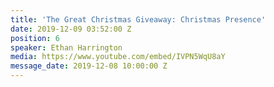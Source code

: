 ```yaml
---
title: 'The Great Christmas Giveaway: Christmas Presence'
date: 2019-12-09 03:52:00 Z
position: 6
speaker: Ethan Harrington
media: https://www.youtube.com/embed/IVPN5WqU8aY
message_date: 2019-12-08 10:00:00 Z
---
```


